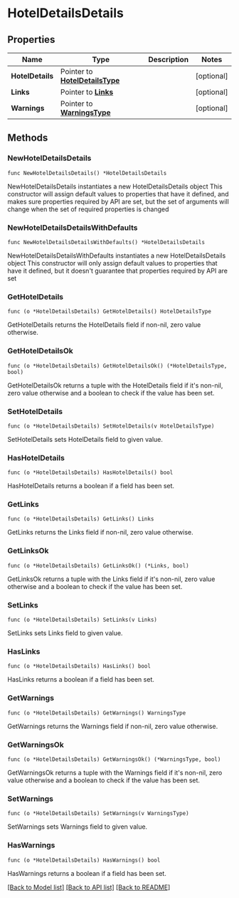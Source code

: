 # HotelDetailsDetails

## Properties

Name | Type | Description | Notes
------------ | ------------- | ------------- | -------------
**HotelDetails** | Pointer to [**HotelDetailsType**](HotelDetailsType.md) |  | [optional] 
**Links** | Pointer to [**Links**](Links.md) |  | [optional] 
**Warnings** | Pointer to [**WarningsType**](WarningsType.md) |  | [optional] 

## Methods

### NewHotelDetailsDetails

`func NewHotelDetailsDetails() *HotelDetailsDetails`

NewHotelDetailsDetails instantiates a new HotelDetailsDetails object
This constructor will assign default values to properties that have it defined,
and makes sure properties required by API are set, but the set of arguments
will change when the set of required properties is changed

### NewHotelDetailsDetailsWithDefaults

`func NewHotelDetailsDetailsWithDefaults() *HotelDetailsDetails`

NewHotelDetailsDetailsWithDefaults instantiates a new HotelDetailsDetails object
This constructor will only assign default values to properties that have it defined,
but it doesn't guarantee that properties required by API are set

### GetHotelDetails

`func (o *HotelDetailsDetails) GetHotelDetails() HotelDetailsType`

GetHotelDetails returns the HotelDetails field if non-nil, zero value otherwise.

### GetHotelDetailsOk

`func (o *HotelDetailsDetails) GetHotelDetailsOk() (*HotelDetailsType, bool)`

GetHotelDetailsOk returns a tuple with the HotelDetails field if it's non-nil, zero value otherwise
and a boolean to check if the value has been set.

### SetHotelDetails

`func (o *HotelDetailsDetails) SetHotelDetails(v HotelDetailsType)`

SetHotelDetails sets HotelDetails field to given value.

### HasHotelDetails

`func (o *HotelDetailsDetails) HasHotelDetails() bool`

HasHotelDetails returns a boolean if a field has been set.

### GetLinks

`func (o *HotelDetailsDetails) GetLinks() Links`

GetLinks returns the Links field if non-nil, zero value otherwise.

### GetLinksOk

`func (o *HotelDetailsDetails) GetLinksOk() (*Links, bool)`

GetLinksOk returns a tuple with the Links field if it's non-nil, zero value otherwise
and a boolean to check if the value has been set.

### SetLinks

`func (o *HotelDetailsDetails) SetLinks(v Links)`

SetLinks sets Links field to given value.

### HasLinks

`func (o *HotelDetailsDetails) HasLinks() bool`

HasLinks returns a boolean if a field has been set.

### GetWarnings

`func (o *HotelDetailsDetails) GetWarnings() WarningsType`

GetWarnings returns the Warnings field if non-nil, zero value otherwise.

### GetWarningsOk

`func (o *HotelDetailsDetails) GetWarningsOk() (*WarningsType, bool)`

GetWarningsOk returns a tuple with the Warnings field if it's non-nil, zero value otherwise
and a boolean to check if the value has been set.

### SetWarnings

`func (o *HotelDetailsDetails) SetWarnings(v WarningsType)`

SetWarnings sets Warnings field to given value.

### HasWarnings

`func (o *HotelDetailsDetails) HasWarnings() bool`

HasWarnings returns a boolean if a field has been set.


[[Back to Model list]](../README.md#documentation-for-models) [[Back to API list]](../README.md#documentation-for-api-endpoints) [[Back to README]](../README.md)


